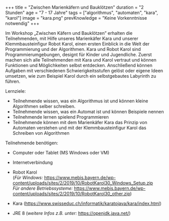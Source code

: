 +++
title = "Zwischen Marienkäfern und Bauklötzen"
duration = "2 Stunden"
age = "7 - 17 Jahre"
tags = ["algorithmus", "automaten", "kara", "karol"]
image = "kara.png"
prevKnowledge = "Keine Vorkenntnisse notwendig"
+++

Im Workshop „Zwischen Käfern und Bauklötzen” erhalten die Teilnehmenden, mit Hilfe unseres Marienkäfer Kara und unserer Klemmbausteinfigur Robot Karol, einen ersten Einblick in die Welt der Programmierung und der Algorithmen. Kara und Robot Karol sind Programmierumgebungen, designt für Kinder und Jugendliche. Zuerst machen sich alle Teilnehmenden mit Kara und Karol vertraut und können Funktionen und Möglichkeiten selbst entdecken. Anschließend können Aufgaben mit verschiedenen Schwierigkeitsstufen gelöst oder eigene Ideen umsetzen, wie zum Beispiel Karol durch ein selbstgebautes Labyrinth zu führen.

Lernziele:
* Teilnehmende wissen, was ein Algorithmus ist und können kleine Algorithmen selber schreiben.
* Teilnehmende wissen, was ein Automat ist und können Beispiele nennen
* Teilnehmende lernen spielend Programmieren
* Teilnehmende können mit dem Marienkäfer Kara das Prinzip von Automaten verstehen und mit der Klemmbausteinfigur Karol das Schreiben von Algorithmen

Teilnehmende benötigen:
* Computer oder Tablet (MS Windows oder VM)

* Internetverbindung

* Robot Karol \
(*Für Windows:* https://www.mebis.bayern.de/wp-content/uploads/sites/2/2019/10/RobotKarol30_Windows_Setup.zip \
*Für andere Betriebssysteme:* https://www.mebis.bayern.de/wp-content/uploads/sites/2/2019/10/RobotKarol30_other.zip)

* Kara (https://www.swisseduc.ch/informatik/karatojava/kara/index.html)

* JRE 8 (*weitere Infos z.B. unter:* https://openjdk.java.net/)
